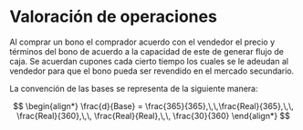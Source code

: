 # Valoración de operaciones

Al comprar un bono el comprador acuerdo con el vendedor el precio y términos del bono de acuerdo a la capacidad de este de generar flujo de caja.
Se acuerdan cupones cada cierto tiempo los cuales se le adeudan al vendedor para que el bono pueda ser revendido en el mercado secundario.

La convención de las bases se representa de la siguiente manera:

$$
\begin{align*}
	\frac{d}{Base} = \frac{365}{365},\,\,\frac{Real}{365},\,\, \frac{Real}{360},\,\, \frac{Real}{Real},\,\, \frac{30}{360}
\end{align*}
$$

